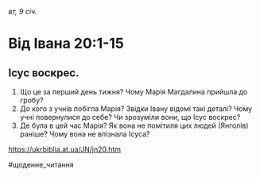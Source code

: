 
_вт, 9 січ._

# Від Івана 20:1-15

## Ісус воскрес.
1. Що це за перший день тижня? Чому Марія Магдалина прийшла до гробу?
2. До кого з учнів побігла Марія? Звідки Івану відомі такі деталі? Чому учні повернулися до себе? Чи зрозуміли вони, що Ісус воскрес?
3. Де була в цей час Марія? Як вона не помітиля цих людей (Янголів) раніше? Чому вона не впізнала Ісуса?

https://ukrbiblia.at.ua/JN/jn20.htm 

#щоденне_читання
